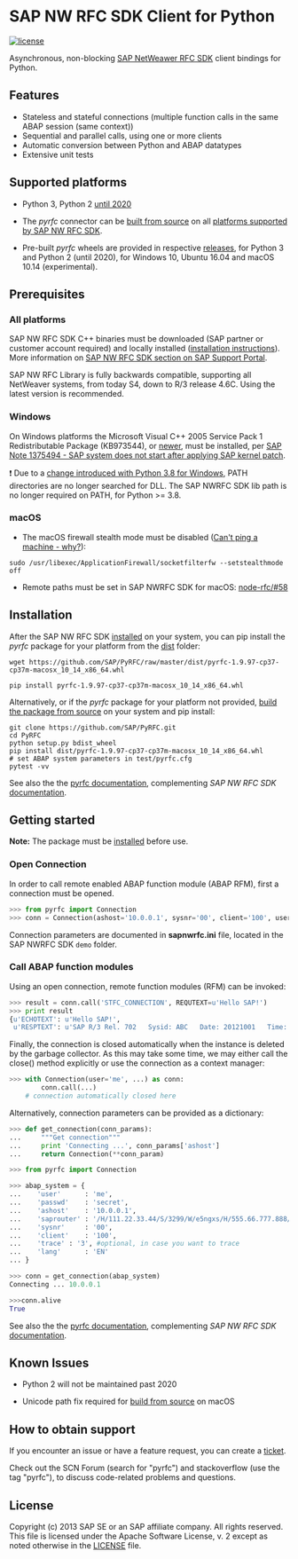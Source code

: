 # SAP NW RFC SDK Client for Python

[![license](https://img.shields.io/badge/License-Apache%202.0-blue.svg)](https://opensource.org/licenses/Apache-2.0)

Asynchronous, non-blocking [SAP NetWeawer RFC SDK](https://support.sap.com/en/products/connectors/nwrfcsdk.html) client bindings for Python.

## Features

* Stateless and stateful connections (multiple function calls in the same ABAP session (same context))
* Sequential and parallel calls, using one or more clients
* Automatic conversion between Python and ABAP datatypes
* Extensive unit tests

## Supported platforms

* Python 3, Python 2 [until 2020](https://pythonclock.org/)

* The _pyrfc_ connector can be [built from source](http://sap.github.io/PyRFC/build.html) on all [platforms supported by SAP NW RFC SDK](https://launchpad.support.sap.com/#/notes/2573790).

* Pre-built _pyrfc_ wheels are provided in respective [releases](https://github.com/SAP/PyRFC/releases), for Python 3 and Python 2 (until 2020), for Windows 10, Ubuntu 16.04 and macOS 10.14 (experimental).

## Prerequisites

### All platforms

SAP NW RFC SDK C++ binaries must be downloaded (SAP partner or customer account required) and locally installed ([installation instructions](http://sap.github.io/PyRFC/install.html#sap-nw-rfc-library-installation)). More information on [SAP NW RFC SDK section on SAP Support Portal](https://support.sap.com/en/product/connectors/nwrfcsdk.html).

SAP NW RFC Library is fully backwards compatible, supporting all NetWeaver systems, from today S4, down to R/3 release 4.6C. Using the latest version is recommended.

### Windows

On Windows platforms the Microsoft Visual C++ 2005 Service Pack 1 Redistributable Package (KB973544), or [newer](https://www.microsoft.com/en-us/download/details.aspx?id=48145), must be installed, per [SAP Note 1375494 - SAP system does not start after applying SAP kernel patch](https://launchpad.support.sap.com/#/notes/1375494).

:exclamation: Due to a [change introduced with Python 3.8 for Windows](https://docs.python.org/3.8/whatsnew/3.8.html#bpo-36085-whatsnew), PATH directories are no longer searched for DLL. The SAP NWRFC SDK lib path is no longer required on PATH, for Python >= 3.8.

### macOS

* The macOS firewall stealth mode must be disabled ([Can't ping a machine - why?](https://discussions.apple.com/thread/2554739)):

```shell
sudo /usr/libexec/ApplicationFirewall/socketfilterfw --setstealthmode off
```

* Remote paths must be set in SAP NWRFC SDK for macOS: [node-rfc/#58](https://github.com/SAP/node-rfc/issues/58#issuecomment-446544151)

## Installation

After the SAP NW RFC SDK [installed](#prerequisites) on your system, you can pip install the _pyrfc_ package for your platform from the [dist](dist) folder:

```shell
wget https://github.com/SAP/PyRFC/raw/master/dist/pyrfc-1.9.97-cp37-cp37m-macosx_10_14_x86_64.whl

pip install pyrfc-1.9.97-cp37-cp37m-macosx_10_14_x86_64.whl
```

Alternatively, or if the _pyrfc_ package for your platform not provided, [build the package from source](http://sap.github.io/PyRFC/build.html) on your system and pip install:

```shell
git clone https://github.com/SAP/PyRFC.git
cd PyRFC
python setup.py bdist_wheel
pip install dist/pyrfc-1.9.97-cp37-cp37m-macosx_10_14_x86_64.whl
# set ABAP system parameters in test/pyrfc.cfg
pytest -vv
```

See also the the [pyrfc documentation](http://sap.github.io/PyRFC),
complementing _SAP NW RFC SDK_ [documentation](https://support.sap.com/nwrfcsdk).

## Getting started

**Note:** The package must be [installed](#installation) before use.

### Open Connection

In order to call remote enabled ABAP function module (ABAP RFM), first a connection must be opened.

```python
>>> from pyrfc import Connection
>>> conn = Connection(ashost='10.0.0.1', sysnr='00', client='100', user='me', passwd='secret')
```

Connection parameters are documented in **sapnwrfc.ini** file, located in the SAP NWRFC SDK `demo` folder.

### Call ABAP function modules

Using an open connection, remote function modules (RFM) can be invoked:

```python
>>> result = conn.call('STFC_CONNECTION', REQUTEXT=u'Hello SAP!')
>>> print result
{u'ECHOTEXT': u'Hello SAP!',
 u'RESPTEXT': u'SAP R/3 Rel. 702   Sysid: ABC   Date: 20121001   Time: 134524   Logon_Data: 100/ME/E'}
```

Finally, the connection is closed automatically when the instance is deleted by the garbage collector. As this may take some time, we may either call the close() method explicitly or use the connection as a context manager:

```python
>>> with Connection(user='me', ...) as conn:
        conn.call(...)
    # connection automatically closed here
```

Alternatively, connection parameters can be provided as a dictionary:

```python
>>> def get_connection(conn_params):
...     """Get connection"""
...     print 'Connecting ...', conn_params['ashost']
...     return Connection(**conn_param)

>>> from pyrfc import Connection

>>> abap_system = {
...    'user'      : 'me',
...    'passwd'    : 'secret',
...    'ashost'    : '10.0.0.1',
...    'saprouter' : '/H/111.22.33.44/S/3299/W/e5ngxs/H/555.66.777.888/H/',
...    'sysnr'     : '00',
...    'client'    : '100',
...    'trace' : '3', #optional, in case you want to trace
...    'lang'      : 'EN'
... }

>>> conn = get_connection(abap_system)
Connecting ... 10.0.0.1

>>>conn.alive
True
```

See also the the [pyrfc documentation](http://sap.github.io/PyRFC),
complementing _SAP NW RFC SDK_ [documentation](https://support.sap.com/nwrfcsdk).

## Known Issues

* Python 2 will not be maintained past 2020

* Unicode path fix required for [build from source](http://sap.github.io/PyRFC/build.html) on macOS

## How to obtain support

If you encounter an issue or have a feature request, you can create a [ticket](https://github.com/SAP/PyRFC/issues).

Check out the SCN Forum (search for "pyrfc") and stackoverflow (use the tag "pyrfc"), to discuss code-related problems and questions.

## License

Copyright (c) 2013 SAP SE or an SAP affiliate company. All rights reserved. This file is licensed under the Apache Software License, v. 2 except as noted otherwise in the [LICENSE](LICENSE) file.
